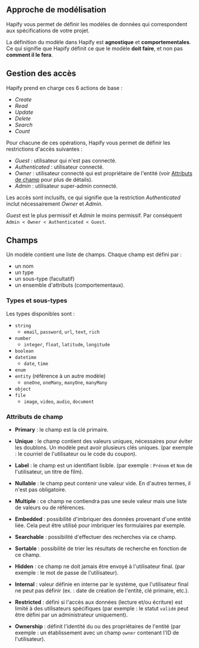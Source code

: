 ## Approche de modélisation

Hapify vous permet de définir les modèles de données qui correspondent aux spécifications de votre projet.

La définition du modèle dans Hapify est **agnostique** et **comportementales**. Ce qui signifie que Hapify définit ce que le modèle **doit faire**, et non pas **comment il le fera**.

## Gestion des accès

Hapify prend en charge ces 6 actions de base :

-   _Create_
-   _Read_
-   _Update_
-   _Delete_
-   _Search_
-   _Count_

Pour chacune de ces opérations, Hapify vous permet de définir les restrictions d'accès suivantes :

- _Guest_ : utilisateur qui n'est pas connecté.
- _Authenticated_ : utilisateur connecté.
- _Owner_ : utilisateur connecté qui est propriétaire de l'entité (voir [Attributs de champ](#champs) pour plus de détails).
- _Admin_ : utilisateur super-admin connecté.

Les accès sont inclusifs, ce qui signifie que la restriction _Authenticated_ inclut nécessairement _Owner_ et _Admin_.

_Guest_ est le plus permissif et _Admin_ le moins permissif. Par conséquent `Admin < Owner < Authenticated < Guest`.

## Champs

Un modèle contient une liste de champs. Chaque champ est défini par :

- un nom
- un type
- un sous-type (facultatif)
- un ensemble d'attributs (comportementaux).

### Types et sous-types

Les types disponibles sont :

- `string`
  - `email`, `password`, `url`, `text`, `rich`
- `number`
  - `integer`, `float`, `latitude`, `longitude`
- `boolean`
- `datetime`
  - `date`, `time`
- `enum`
- `entity` (référence à un autre modèle)
  - `oneOne`, `oneMany`, `manyOne`, `manyMany`
- `object`
- `file`
  - `image`, `video`, `audio`, `document`

### Attributs de champ

- **Primary** : le champ est la clé primaire.

- **Unique** : le champ contient des valeurs uniques, nécessaires pour éviter les doublons. Un modèle peut avoir plusieurs clés uniques. (par exemple : le courriel de l'utilisateur ou le code du coupon).

- **Label** : le champ est un identifiant lisible. (par exemple : `Prénom` et `Nom` de l'utilisateur, un titre de film).

- **Nullable** : le champ peut contenir une valeur vide. En d'autres termes, il n'est pas obligatoire.

- **Multiple** : ce champ ne contiendra pas une seule valeur mais une liste de valeurs ou de références.

- **Embedded** : possibilité d'imbriquer des données provenant d'une entité liée. Cela peut être utilisé pour imbriquer les formulaires par exemple.

- **Searchable** : possibilité d'effectuer des recherches via ce champ.

- **Sortable** : possibilité de trier les résultats de recherche en fonction de ce champ.

- **Hidden** : ce champ ne doit jamais être envoyé à l'utilisateur final. (par exemple : le mot de passe de l'utilisateur).

- **Internal** : valeur définie en interne par le système, que l'utilisateur final ne peut pas définir (ex. : date de création de l'entité, clé primaire, etc.).

- **Restricted** : défini si l'accès aux données (lecture et/ou écriture) est limité à des utilisateurs spécifiques (par exemple : le statut `validé` peut être défini par un administrateur uniquement).

- **Ownership** : définit l'identité du ou des propriétaires de l'entité (par exemple : un établissement avec un champ `owner` contenant l'ID de l'utilisateur).
